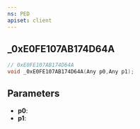 ```yaml
---
ns: PED
apiset: client
---
```

## _0xE0FE107AB174D64A

```c
// 0xE0FE107AB174D64A
void _0xE0FE107AB174D64A(Any p0,Any p1);
```


## Parameters
* **p0**:
* **p1**: